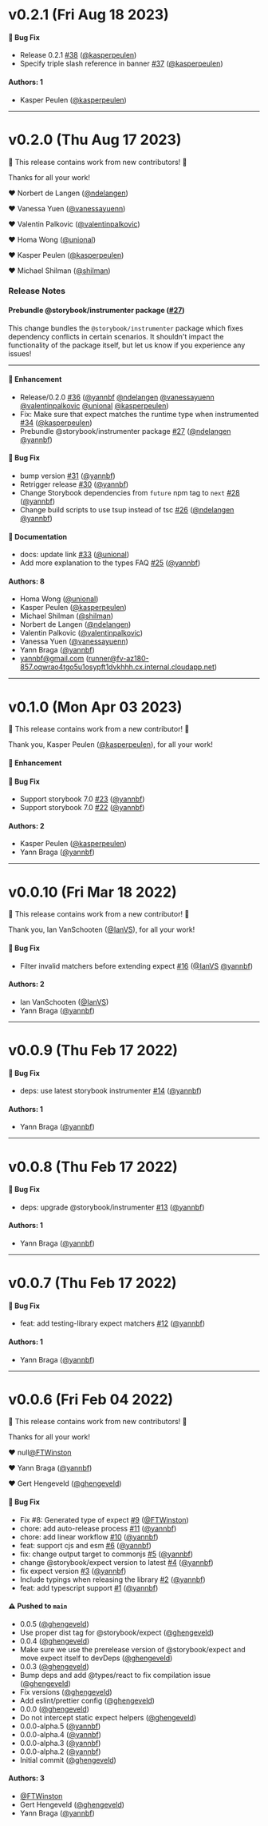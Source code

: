 # v0.2.1 (Fri Aug 18 2023)

#### 🐛 Bug Fix

- Release 0.2.1 [#38](https://github.com/storybookjs/jest/pull/38) ([@kasperpeulen](https://github.com/kasperpeulen))
- Specify triple slash reference in banner [#37](https://github.com/storybookjs/jest/pull/37) ([@kasperpeulen](https://github.com/kasperpeulen))

#### Authors: 1

- Kasper Peulen ([@kasperpeulen](https://github.com/kasperpeulen))

---

# v0.2.0 (Thu Aug 17 2023)

:tada: This release contains work from new contributors! :tada:

Thanks for all your work!

:heart: Norbert de Langen ([@ndelangen](https://github.com/ndelangen))

:heart: Vanessa Yuen ([@vanessayuenn](https://github.com/vanessayuenn))

:heart: Valentin Palkovic ([@valentinpalkovic](https://github.com/valentinpalkovic))

:heart: Homa Wong ([@unional](https://github.com/unional))

:heart: Kasper Peulen ([@kasperpeulen](https://github.com/kasperpeulen))

:heart: Michael Shilman ([@shilman](https://github.com/shilman))

### Release Notes

#### Prebundle @storybook/instrumenter package ([#27](https://github.com/storybookjs/jest/pull/27))

This change bundles the `@storybook/instrumenter` package which fixes dependency conflicts in certain scenarios. It shouldn't impact the functionality of the package itself, but let us know if you experience any issues!

---

#### 🚀 Enhancement

- Release/0.2.0 [#36](https://github.com/storybookjs/jest/pull/36) ([@yannbf](https://github.com/yannbf) [@ndelangen](https://github.com/ndelangen) [@vanessayuenn](https://github.com/vanessayuenn) [@valentinpalkovic](https://github.com/valentinpalkovic) [@unional](https://github.com/unional) [@kasperpeulen](https://github.com/kasperpeulen))
- Fix: Make sure that expect matches the runtime type when instrumented [#34](https://github.com/storybookjs/jest/pull/34) ([@kasperpeulen](https://github.com/kasperpeulen))
- Prebundle @storybook/instrumenter package [#27](https://github.com/storybookjs/jest/pull/27) ([@ndelangen](https://github.com/ndelangen) [@yannbf](https://github.com/yannbf))

#### 🐛 Bug Fix

- bump version [#31](https://github.com/storybookjs/jest/pull/31) ([@yannbf](https://github.com/yannbf))
- Retrigger release [#30](https://github.com/storybookjs/jest/pull/30) ([@yannbf](https://github.com/yannbf))
- Change Storybook dependencies from `future` npm tag to `next` [#28](https://github.com/storybookjs/jest/pull/28) ([@yannbf](https://github.com/yannbf))
- Change build scripts to use tsup instead of tsc [#26](https://github.com/storybookjs/jest/pull/26) ([@ndelangen](https://github.com/ndelangen) [@yannbf](https://github.com/yannbf))

#### 📝 Documentation

- docs: update link [#33](https://github.com/storybookjs/jest/pull/33) ([@unional](https://github.com/unional))
- Add more explanation to the types FAQ [#25](https://github.com/storybookjs/jest/pull/25) ([@yannbf](https://github.com/yannbf))

#### Authors: 8

- Homa Wong ([@unional](https://github.com/unional))
- Kasper Peulen ([@kasperpeulen](https://github.com/kasperpeulen))
- Michael Shilman ([@shilman](https://github.com/shilman))
- Norbert de Langen ([@ndelangen](https://github.com/ndelangen))
- Valentin Palkovic ([@valentinpalkovic](https://github.com/valentinpalkovic))
- Vanessa Yuen ([@vanessayuenn](https://github.com/vanessayuenn))
- Yann Braga ([@yannbf](https://github.com/yannbf))
- yannbf@gmail.com (runner@fv-az180-857.oqwrao4tgo5u1osypft1dvkhhh.cx.internal.cloudapp.net)

---

# v0.1.0 (Mon Apr 03 2023)

:tada: This release contains work from a new contributor! :tada:

Thank you, Kasper Peulen ([@kasperpeulen](https://github.com/kasperpeulen)), for all your work!

#### 🚀 Enhancement


#### 🐛 Bug Fix

- Support storybook 7.0 [#23](https://github.com/storybookjs/jest/pull/23) ([@yannbf](https://github.com/yannbf))
- Support storybook 7.0 [#22](https://github.com/storybookjs/jest/pull/22) ([@yannbf](https://github.com/yannbf))

#### Authors: 2

- Kasper Peulen ([@kasperpeulen](https://github.com/kasperpeulen))
- Yann Braga ([@yannbf](https://github.com/yannbf))

---

# v0.0.10 (Fri Mar 18 2022)

:tada: This release contains work from a new contributor! :tada:

Thank you, Ian VanSchooten ([@IanVS](https://github.com/IanVS)), for all your work!

#### 🐛 Bug Fix

- Filter invalid matchers before extending expect [#16](https://github.com/storybookjs/jest/pull/16) ([@IanVS](https://github.com/IanVS) [@yannbf](https://github.com/yannbf))

#### Authors: 2

- Ian VanSchooten ([@IanVS](https://github.com/IanVS))
- Yann Braga ([@yannbf](https://github.com/yannbf))

---

# v0.0.9 (Thu Feb 17 2022)

#### 🐛 Bug Fix

- deps: use latest storybook instrumenter [#14](https://github.com/storybookjs/jest/pull/14) ([@yannbf](https://github.com/yannbf))

#### Authors: 1

- Yann Braga ([@yannbf](https://github.com/yannbf))

---

# v0.0.8 (Thu Feb 17 2022)

#### 🐛 Bug Fix

- deps: upgrade @storybook/instrumenter [#13](https://github.com/storybookjs/jest/pull/13) ([@yannbf](https://github.com/yannbf))

#### Authors: 1

- Yann Braga ([@yannbf](https://github.com/yannbf))

---

# v0.0.7 (Thu Feb 17 2022)

#### 🐛 Bug Fix

- feat: add testing-library expect matchers [#12](https://github.com/storybookjs/jest/pull/12) ([@yannbf](https://github.com/yannbf))

#### Authors: 1

- Yann Braga ([@yannbf](https://github.com/yannbf))

---

# v0.0.6 (Fri Feb 04 2022)

:tada: This release contains work from new contributors! :tada:

Thanks for all your work!

:heart: null[@FTWinston](https://github.com/FTWinston)

:heart: Yann Braga ([@yannbf](https://github.com/yannbf))

:heart: Gert Hengeveld ([@ghengeveld](https://github.com/ghengeveld))

#### 🐛 Bug Fix

- Fix #8: Generated type of expect [#9](https://github.com/storybookjs/jest/pull/9) ([@FTWinston](https://github.com/FTWinston))
- chore: add auto-release process [#11](https://github.com/storybookjs/jest/pull/11) ([@yannbf](https://github.com/yannbf))
- chore: add linear workflow [#10](https://github.com/storybookjs/jest/pull/10) ([@yannbf](https://github.com/yannbf))
- feat: support cjs and esm [#6](https://github.com/storybookjs/jest/pull/6) ([@yannbf](https://github.com/yannbf))
- fix: change output target to commonjs [#5](https://github.com/storybookjs/jest/pull/5) ([@yannbf](https://github.com/yannbf))
- change @storybook/expect version to latest [#4](https://github.com/storybookjs/jest/pull/4) ([@yannbf](https://github.com/yannbf))
- fix expect version [#3](https://github.com/storybookjs/jest/pull/3) ([@yannbf](https://github.com/yannbf))
- Include typings when releasing the library [#2](https://github.com/storybookjs/jest/pull/2) ([@yannbf](https://github.com/yannbf))
- feat: add typescript support [#1](https://github.com/storybookjs/jest/pull/1) ([@yannbf](https://github.com/yannbf))

#### ⚠️ Pushed to `main`

- 0.0.5 ([@ghengeveld](https://github.com/ghengeveld))
- Use proper dist tag for @storybook/expect ([@ghengeveld](https://github.com/ghengeveld))
- 0.0.4 ([@ghengeveld](https://github.com/ghengeveld))
- Make sure we use the prerelease version of @storybook/expect and move expect itself to devDeps ([@ghengeveld](https://github.com/ghengeveld))
- 0.0.3 ([@ghengeveld](https://github.com/ghengeveld))
- Bump deps and add @types/react to fix compilation issue ([@ghengeveld](https://github.com/ghengeveld))
- Fix versions ([@ghengeveld](https://github.com/ghengeveld))
- Add eslint/prettier config ([@ghengeveld](https://github.com/ghengeveld))
- 0.0.0 ([@ghengeveld](https://github.com/ghengeveld))
- Do not intercept static expect helpers ([@ghengeveld](https://github.com/ghengeveld))
- 0.0.0-alpha.5 ([@yannbf](https://github.com/yannbf))
- 0.0.0-alpha.4 ([@yannbf](https://github.com/yannbf))
- 0.0.0-alpha.3 ([@yannbf](https://github.com/yannbf))
- 0.0.0-alpha.2 ([@yannbf](https://github.com/yannbf))
- Initial commit ([@ghengeveld](https://github.com/ghengeveld))

#### Authors: 3

- [@FTWinston](https://github.com/FTWinston)
- Gert Hengeveld ([@ghengeveld](https://github.com/ghengeveld))
- Yann Braga ([@yannbf](https://github.com/yannbf))
